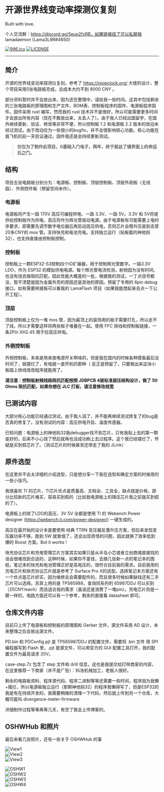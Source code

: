 # 开源世界线变动率探测仪复刻

Built with love.

个人交流群：https://discord.gg/5eup2fzRB，如果链接挂了可以私聊我 lamadaemon (Lama3L9R#4650)

[![996.icu](https://img.shields.io/badge/link-996.icu-red.svg)](https://996.icu)
[![LICENSE](https://img.shields.io/badge/license-Anti%20996-blue.svg)](https://github.com/996icu/996.ICU/blob/master/LICENSE)

---

## 简介

开源的世界线变动率探测仪复刻，参考了 https://nixieclock.org/ 大佬的设计，整个项目采用5张电路板完成，总成本大约不到 8000 CNY 。

部分资料暂时并不会放出来，因为还在整理中，请给我一些时间。这其中包括剩余的三张电路板的原理图和生产文件、BOM表、控制板程序的固件、电源板程序固件。固件采用 rust 编写，然而我的 rust 技术并不是很好，所以可能需要更多时间才会放出所有内容（现在不敢放出来，太丢人了）。由于我人已经出国留学，在国外继续更新、验证、修改等非常不便，所以控制板 1.2 和电源板 2.2 版本的改动未经过测试。由于改动仅为一些很小的bugfix，并不会很影响核心功能。核心功能在我飞机的前一天验证通过。固件我还是会持续更新测试。


> **仅仅为了制作此项目，0基础入门电子，两年，终于抵达了镜界面上的命运石之门。**

## 结构

项目五张电路板分别分为：电源板、控制板、顶层控制板、顶层外观板（无线路）、外侧控件板（预留空间未作）。

### 电源板

电源板将产生一路 170V 高压可编程供电、一路 3.3V、一路 5V。3.3V 和 5V将提供给控制板作为供电，高压将作为辉光管驱动电源。由于电源板有可能需要上电时序要求，即需要先调节数字电位器后再启动高压供电，否则芯片会嗯升压直到击穿20多CNY的 mos 管。支持快充和电池充电。支持独立运行（贴板载的神他妈32），也支持直接由控制板控制。

### 控制板

控制板上一颗ESP32-S3控制四个IO扩展器，用于控制辉光管数字。一路3.3V LDO，作为 ESP32 的模拟供电电源。每个辉光管电流检测。射频因为没有时间，也没有钱去做阻抗匹配，因此性能大概差的一批，根据我的测试，一丁点信号都没，暂不清楚是因为金属外壳的原因还是其他的原因。预留了专用的 6pin debug 接口，如有需要转接板可以看我的 LamaFlash 项目（如果我能想起来去点一下公开工程）。

### 顶层

顶层控制板上仅为一堆 mos 管，因为最顶上的装饰用的板子需要打孔，所以走不了线，所以才需要这样将两张板子堆叠在一起。使用 FFC 排线和控制板链接，一条2Pin XH2.45 用于拉高压供电。

### 外侧控制板

外侧控制板，本来是用来放电源开关啊啥的，但是我在国内的时候各种摸鱼最后没时间了，就摆烂了，有电就一直开机的那种（
反正是预留了，只要做出来这块小板插上排线改改程序就能用了。

**请注意：控制板射频线路阻抗匹配按照 JDBPCB 4层标准层压结构设计，做了 50 Ohms 阻抗匹配，如果你想在 JLC 打板，请注意修改线宽**

## 已测试内容

大部分核心功能已经通过测试，由于我人润了，并不能再继续测试修复了的bug是否真的修复了。没有测试的内容：高压供电开启、温度传感器。

已知问题：电源板上的神他妈32我debugger找不到芯片，只有我贴上去的第一颗是好的，后来不小心烧了然后就再也没成功刷上去过程序。这个我已经摆烂了，怀疑是买到假芯片了。（测试芯片的时候甚至还带走了我的 JLink）

## 原件选型

在这里并不会太详细的介绍选型，只是想分享一下我在选型和确定方案的时候用的一些小技巧。

我很喜欢 TI 的芯片，TI芯片优点是质量高、文档全、工具全，缺点就是价格，部分比较新的芯片难买，容易买到假的（比如我电源板上的降压芯片我之前就买到假的了）。

电源板上的除了LDO的高压、3V 5V 全都是使用 TI 的 Webench Power designer (https://webench.ti.com/power-designer/) 一键生成的。

高压在最开始的设计本是要使用 经典 TTRN 变压器反激升压方案，但后来发现变压器功率不够，跑到 5W 就冒烟了，还会出现奇怪的问题，因此就换了效率低到爆的 Boost 方案。But it works !

快充协议芯片和充电管理芯片方案其实如果只是从半岛小芯或者立创商城直接找的话会很难找到合适的，这种时候，如果你不差钱，去搞几张新一点的笔记本的图纸，笔记本的快充和电池管理正好是高电压的，很符合目前我的需求。目前我用的充电芯片和快充协议芯片就是参考了 Surface Pro X的选型。选择笔记本方案还有一个优点是芯片好买，因为维修总会需要配件的，而且很多时候如果缺钱还有二手芯片可以选择。苏菲上用的是 TPS65988，查询同系列的 65987DDJ 可以买到（25CNY/each）而且适合我的需求（虽说还是浪费了一堆pin）。充电芯片则是一模一样的，电路方面还可以有一个参考，剩余的直接看 datasheet 即可。

## 仓库文件内容

目前只上传了电源板和控制板的原理图和 Gerber 文件，源文件采用 AD 设计，未来整理之后会放出源文件。

PD.bin 和 PDConfig.pjt 是 TPS65987DDJ 的配置文件，需要将 .bin 文件 用 SPI 编程器写到 Flash 里，.pjt 是源文件，可以用官方的 GUI 配置工具打开，我的配置文件为最高请求 20V。

case-step.7z 包含了 step 文件和 drill 信息，这也是我提交给打样商家的内容，在这里推荐一下商家（并不是广告）：科浩机械加工，老板人很好。

剩余的电路板资料、程序源代码、程序二进制等等还需要一些时间，程序因为我懒+摆烂，所以电源板独立运行（那颗神他妈32）的程序我懒得写了，但是ESP32的我是有在持续开发的，我需要稍微的清理一下代码，然后就上传到另一个仓库，大概可能叫 divergence-meter-firmware

详细制作过程等等再等几天，有空了我会上传博客的。

## OSHWHub 和照片

最后来看几张照片，还有一些关于 OSHWHub 的事

![View1](https://github.com/Lama3L9R/divergence-meter/blob/master/views/DivergenceMeterView.jpg?raw=true "View1")  
![View2](https://github.com/Lama3L9R/divergence-meter/blob/master/views/InsideViewjpg.jpg?raw=true "View2")  
![View3](https://github.com/Lama3L9R/divergence-meter/blob/master/views/PowerConsumption.jpg?raw=true "View3")  


![OSHW1](https://github.com/Lama3L9R/divergence-meter/blob/master/OSHWHub/OSHWHUB.png?raw=true "OSHW1")  
![OSHW2](https://github.com/Lama3L9R/divergence-meter/blob/master/OSHWHub/OSHWHUB2.png?raw=true "OSHW2")  
![OSHW3](https://github.com/Lama3L9R/divergence-meter/blob/master/OSHWHub/OSHWHUB3.png?raw=true "OSHW3")  
![OSHW4](https://github.com/Lama3L9R/divergence-meter/blob/master/OSHWHub/OSHWHUB4.png?raw=true "OSHW4")  


